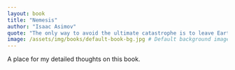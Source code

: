 ```yaml
---
layout: book
title: "Nemesis"
author: "Isaac Asimov"
quote: "The only way to avoid the ultimate catastrophe is to leave Earth."
image: /assets/img/books/default-book-bg.jpg # Default background image
---
```


A place for my detailed thoughts on this book.
